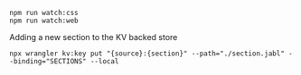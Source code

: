 ```
npm run watch:css
npm run watch:web
```

Adding a new section to the KV backed store

```
npx wrangler kv:key put "{source}:{section}" --path="./section.jabl" --binding="SECTIONS" --local
```